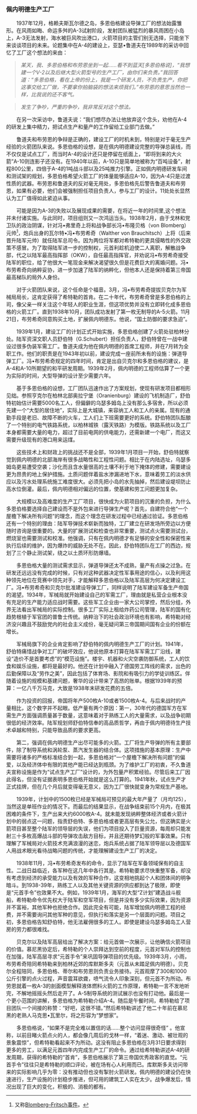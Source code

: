### 佩内明德生产工厂

　　1937年12月，格赖夫斯瓦尔德之岛，多恩伯格建设导弹工厂的想法始露雏形。在风雨如晦、命运多舛的A-3试射阶段，发射团队被猛烈的暴风雨困在小岛上，A-3无法发射，海水被巨风吹出港口，火箭项目的主管们别无选择，只能坐下来谈谈项目的未来。论题集中在A-4的建设上，亚瑟•鲁道夫在1989年的采访中回忆了工厂这个想法的来由：

> *某天，我、多恩伯格和布劳恩坐到一起……看不到蓝天[多恩伯格说]，“我想建一个V-2以及后继大型火箭型号的生产工厂，由你们来负责。”我回答道：“多恩伯格，看在上帝的份上，我是一个研发人员，不负责生产，你把这事交给工厂做，不要拿你拍脑袋的想法来烦我们。”布劳恩的意思当然也一样，比我说的还不客气。*

> *发生了争吵，严重的争吵，我非常反对这个想法。* 

　　在另一次采访中，鲁道夫说：“我们想尽办法让他放弃这个念头，劝他在A-4的研发上集中精力，把试点生产和量产的工作留给工业部门去做。”

　　鲁道夫和布劳恩的争辩是正确的，建设工厂的时机未到，特别是对于毫无生产经验的火箭团队来说。多恩伯格的设想，是在佩内明德建设完整的导弹总装线，而不仅仅是试点工厂，而当时A-4的设计还只是停留在纸面上，“即将到来的大火箭”A-10则连影子还没有。在1940年以前，A-10只是简单地被称为“百吨设备”，射程800公里，四倍于A-4的1吨战斗部以及25吨推力引擎。正如佩内明德研发车间和测试架的规划，多恩伯格希望火箭工厂的体量能够适应A-10，因为A-4只是过渡性质的武器。布劳恩和鲁道夫的反对毫无用处，多恩伯格先后警告鲁道夫和布劳恩，如果有必要，他们会被强制担任项目负责人，参与工厂的设计。11处处长显然认为工厂值得如此紧迫从事。

　　可能是因为A-3的失败以及展现成果的需要，在将近一年的时间里,这个想法并未付诸实施。与此同时，项目组则又一次鸿运当头。1938年2月，由于戈林和党卫队的政治阴谋，针对冯•弗里奇上将和战争部长冯•布隆贝格（von Blomberg）元帅[^1]，炮兵出身的瓦尔特•冯•布劳希奇（Walther von Brauchitsch）上将（后来晋升陆军元帅）就任陆军总司令。因为两位将军都对希特勒的更具侵略性的外交政策不感冒。为了取得陆军进一步的控制权，元首利趁机迫使二人离职，解散战争部，代之以陆军最高指挥部（OKW），自任最高指挥官，并劝说冯•布劳希奇接受陆军的职位，给了他很大一笔现金来解决渴望很久但是花费巨大的离婚问题。冯•布劳希奇向纳粹妥协，进一步加速了陆军的纳粹化，但他本人还是保持着第三帝国最高梯队的局外人身份。

　　对于火箭团队来说，这个任命是个福音。3月，冯•布劳希奇提拔贝克尔为军械局局长，这肯定获得了希特勒的首肯。在二十年代，布劳希奇曾是多恩伯格的上司，像父亲一样关注这个年轻人的职业生涯，但这项优势并没有立即转化成多恩伯格的火箭工厂。直到1938年10月，团队成功发射了第一枚无制导的A-5火箭。11月21日，布劳希奇同意购买土地，扩展佩内明德东。他说，“国土防御的要求急迫”。

　　1939年1月，建设工厂的计划正式开始实施，多恩伯格创建了火箭处驻柏林分处。陆军资深文职人员舒伯特（G.Schubert）担任负责人，舒伯特曾在一战中建设过很多伪装军需工厂。鲁道夫成为他在佩内明德的首席工程师，并在7月转为全职工作。他们的职责是在1943年初以前，建设完成一座前所未有的设施：弹道导弹工厂。冯•布劳希奇规定的四年时间，肯定是出自贝克尔和多恩伯格的建议，是A-4和A-10所期望的和平研发周期。1939年2月，佩内明德的工程师估算了一个更为实际的时间，大型导弹的设计至少需要六年。

　　基于多恩伯格的设想，工厂团队迅速作出了方案规划，使现有研发项目都相形见绌。参照亨克尔在柏林北部奥拉宁堡（Oranienburg）建设的飞机制造厂，舒伯特初始估计需要5000名工人，但偏僻的乌瑟多姆岛上没有那么多宿舍，所以必须先建一个“大型的居住地”，实际上是大城镇，来容纳工人和工人的亲属。现有的通勤手段是老旧、故障不断的火车，工人们上下班需要更好的系统。舒伯特团队酝酿了一个特别的电气铁路系统，以柏林城铁（露天铁路）为模版。铁路系统以及工厂本身都需要大量的电力，超过了目前电网的供电能力，还需新建一个电厂，而这又需要升级现有的港口用来运煤。

　　这些技术上和财政上的挑战还不是全部，1939年1月项目一开始，舒伯特就察觉到佩内明德的北部海岸有很多战略性和工程性问题。相比于在内陆选址，乌瑟多姆岛更易遭受空袭；沙化而且含水量很高的土壤不利于地下掩体的修建，需要建设更为昂贵的地上保护措施。土质问题伴着盐水渗漏进地下水，意味着劳工的淡水供应以及污水处理系统施工难度很大。必须先把小岛的水先抽掉，然后建设堤坝防止高水位倒灌。最后，佩内明德相对偏远的位置，使基建和劳工问题更加复杂。

　　大规模以及高难度的生产工厂项目，很快成为火箭项目的沉重的负担，为什么多恩伯格要选择自己建设而不是外包来进行导弹生产呢？首先，自建符合他“一个屋檐下解决所有问题”的理念，而这个理念在研发过程中已经通过验证。多恩伯格还有一个特别的理由：陆军导弹技术崭新而独特，工厂建立在研发场所旁边以方便随时咨询是很重要的。大量的扩展测试和检查也非常重要，测试点火需要测试台，燃烧室也需要测试和校准。他强调，只有在佩内明德才有足够的安全性和保密性来执行后续的维护，因为爆炸的威胁无处不在。因此，舒伯特团队在工厂的西边，规划了三个静止测试架，绕之以土质环形防爆墙。

　　多恩伯格大量的测试需求显示，弹道导弹还太不成熟，量产有点操之过急。在研发还远远没有完成的时候，只有对这种武器决定性军事用途的信心，以及利用这种领先地位在竞赛中领先对手，才能解释多恩伯格以及陆军高层为何决定建设工厂。冯•布劳希奇和贝克尔批准建设导弹工厂，同样说明了陆军建设军备生产帝国的渴望。1934年，军械局就开始建设自己的军需工厂，理由就是私营企业根本没有充足的生产能力适应战时需要。这些军工企业由一家大公司掌控，然后分组，外界无法看出军械局的实际控制。很多工厂实际上租给炸药公司管理，陆军的国有化趋势根植于军官团的普鲁士传统。纳粹治下的社会政治环境也有影响，希特勒对经济没兴趣且不鼓励党内的社会主义成份，毫无疑问第三帝国期间国有企业的份额在增长。

　　军械局旗下的企业肯定影响了舒伯特的佩内明德生产工厂的计划。1941年，舒伯特痛惜战争对工厂的破坏效应，他说他原本打算在陆军军需工厂沿线，建设“造价不是首要考虑”的“模范设施”。楼宇、机器和火灾空袭防御系统，工人的饮食和娱乐设施，都将是最好的。他还在计划中融入了德国劳工阵线的需求，出色的后勤保障以及“劳作之美”，因此包括了体育场、影院和有吸引力的学徒训练区。伴随着设施的规模和基建问题，奢华的设计带来了高昂的账单。根据1939年的预算：一亿八千万马克，大致是1938年末研发花费的五倍。

　　作为投资的回报，帝国将年产500枚A-10或者1500枚A-4。与后来战时的产量相比，这个数字并不起眼。低产量有两个原因：第一，30年代的德国军方在军需生产方面强调质量甚于数量，这意味着对于熟练工人的大量需求，以及战争初期很低的经济效率。陆军规划师舒伯特信奉的高品质哲学，再由于佩内明德待生产技术卓越和特别，只能导致品质的要求更高。

　　第二，强调在佩内明德生产出尽可能多的火箭。工厂将生产导弹的所有主要部件，除了制导系统和涡轮泵、蒸汽发生器的结合体。这项措施的基本原理：生产中需要将诸多的严格标准结合到一起，多恩伯格对“一个屋檐下解决所有问题”的偏爱，以及经济体中有限的其他产能已经达到瓶颈。为了维护工厂的初衷，不久鲁道夫宣称设施是作为“试点生产工厂”设计的，为外包量产积累经验。尽管后来工厂因此得名，但没有证据表明多恩伯格开始就是这么打算的。1941年秋，试点生产才正式挂牌，但在几个月后就变得毫无意义，因为工厂很快就变身为常规生产基地。

　　1939年，计划中的1500枚已经是军械局可预见的最大年产量了（月均125），当然这是单班作业的情况下。而最后的结果显示，在战争结束前15个月内，在极其困难的条件下，生产出来大约6000枚A-4。就未能发现纳粹整体经济或者火箭计划中的弱点这一问题，指责舒伯特、多恩伯格或者更高层有失公允，但这确实是火箭项目甚至整个陆军的领导层的失误，他们为项目投入了巨量资源，每周却只能发射三十多枚高爆战斗部的导弹攻击敌方目标，并且还期待梦幻般的军事效果。只有理解了军械局对火箭技术充满浪漫的迷恋，炮兵系统占据了陆军领导层以及德国军人用战术眼光看待战略问题的传统，才能理解建设生产工厂的决定。

　　1938年11月，冯•布劳希奇发布的命令，显示了陆军在军备领域保有的自主性。二战日益临近，各军种在这几年中各行其是。希特勒要求尽快重整军备，却没有考虑到经济的承受能力以及有效的军种合作，这变相地挑起个人和团体间的明争暗斗。到1938-39年，熟练工人以及其他关键资源的供应都到达了极限，即使是“元首手令”也效果不大。例如，1939年1月，海军的大型“Z计划”建造战斗舰船，希特勒命令优先权大于陆军和空军项目，但是并没有多少实际效果，因为资源并不富裕，其他军种也拒绝合作。因此完全有可能，陆军增加佩内明德工程的经费，并不需要询问其他军种的意见，但执行和落实是另一个层面的问题。项目之初，多恩伯格告知舒伯特，他无法雇佣很多的工人。即使是建设乌瑟多姆岛工人营房的劳力都很难找。

　　贝克尔以及陆军高层给出了解决方案：给元首做一次展示，让他确信火箭项目的价值。慕尼黑协定后，希特勒的个人崇拜达到空前的程度，元首对军队的控制也在加强，陆军高层寻求“元首手令”来巩固导弹项目的优先级。1939年3月，小雨，布劳希奇陪同希特勒来到柏林近郊的库默斯多夫（元首从未踏足佩内明德）。贝克尔全程陪同，多恩伯格、蒂尔和布劳恩则负责业务接待。元首观摩了300和1000公斤引擎的点火过程，声音震耳欲聋，喷气流令人印象深刻，但元首不为所动。布劳恩就着一枚A-3的剖面模型解释液体燃料火箭的工作原理，希特勒一言不发地听完，不解地摇摇头然后走开了。A-5制导系统的测试展示也没有打动他。最后是一个更小范围的讲解，多恩伯格为希特勒介绍A-4。随后是午餐时间，希特勒给了项目团队一个间接的称赞：“好吧，这很不错。”然后希特勒讲述了他二十年前在慕尼黑的老熟人马克思•瓦里尔，将之形容为“梦想家”。

　　多恩伯格说，“如果不是完全难以置信的话……整个访问显得很奇怪” 。他宣称，以前目睹火箭点火的人，都会像几周后的戈林一样，“着迷、激动、被壮观的景象震惊”，但希特勒看起来不为所动。这没有阻止多恩伯格在3月31日要求得到更多的劳工，以满足元首四年内完成生产工厂的命令。通过给希特勒讲述A-4的研发周期，获得的希特勒的“首肯”，多恩伯格展示了第三帝国优秀政客的直觉。“元首手令”往往只是希特勒的顺口评论，被在场有心人利用而已。库默斯多夫访问带来的实际影响几乎为零：没有推动但也没有掣肘火箭研发。佩内明德的建设仍在快速进行，生产设施的计划稳步推进，但可用的建筑工人实在太少。战争爆发后，情况出现了巨大的变化，积极的、消极的都有。

[^1]: 又称[Blomberg–Fritsch事件](https://en.wikipedia.org/wiki/Blomberg%E2%80%93Fritsch_affair)。